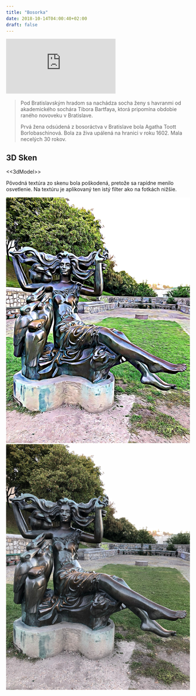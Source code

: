 ```yaml
---
title: "Bosorka"
date: 2018-10-14T04:00:40+02:00
draft: false
---
```

<iframe src="https://www.google.com/maps/embed?pb=!1m18!1m12!1m3!1d2662.291412348448!2d17.100647415900063!3d48.14318685874891!2m3!1f0!2f0!3f0!3m2!1i1024!2i768!4f13.1!3m3!1m2!1s0x0%3A0x0!2zNDjCsDA4JzM1LjUiTiAxN8KwMDYnMTAuMiJF!5e0!3m2!1sen!2ssk!4v1539729337882" frameborder="0" style="border:0" class="image right" allowfullscreen></iframe>
<blockquote>
Pod Bratislavským hradom sa nachádza socha ženy s havranmi od akademického sochára Tibora Bartfaya, ktorá pripomína obdobie raného novoveku v Bratislave.

Prvá žena odsúdená z bosoráctva v Bratislave bola Agatha Toott Borlobaschinová. Bola za živa upálená na hranici v roku 1602. Mala necelých 30 rokov.
</blockquote>

## 3D Sken
<<3dModel>>

Pôvodná textúra zo skenu bola poškodená, pretože sa rapídne menilo osvetlenie. Na textúru je aplikovaný ten istý filter ako na fotkách nižšie.

<div class="row gtr-200">
<div class="col-6 col-12-medium">
<div class="image fit">
<img src="thewitch_cartoon.jpg">
</div>
</div>
<div class="col-6 col-12-medium">
<div class="image fit">
<img src="thewitch.jpg">
</div>
</div>
</div>